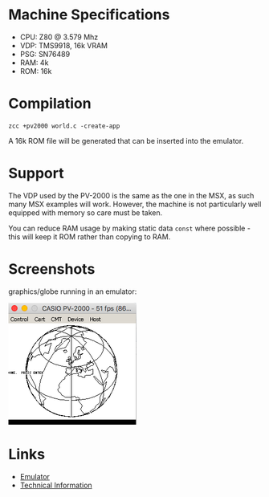 # Machine Specifications

* CPU: Z80 @ 3.579 Mhz
* VDP: TMS9918, 16k VRAM
* PSG: SN76489
* RAM: 4k 
* ROM: 16k

# Compilation

    zcc +pv2000 world.c -create-app

A 16k ROM file will be generated that can be inserted into the emulator.

# Support

The VDP used by the PV-2000 is the same as the one in the MSX, as such many MSX examples will work. However, the machine is not particularly well equipped with memory so care must be taken.

You can reduce RAM usage by making static data `const` where possible - this will keep it ROM rather than copying to RAM.

# Screenshots

graphics/globe running in an emulator:

![](images/platform/pv2000_globe.png)


# Links

* [Emulator](http://takeda-toshiya.my.coocan.jp/pv2000/index.html)
* [Technical Information](http://www43.tok2.com/home/cmpslv/Pv2000/EnrPV.htm)